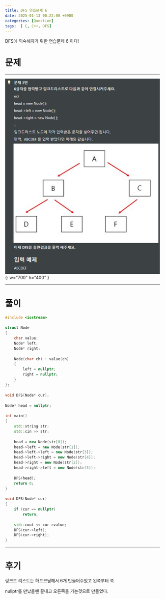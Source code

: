 ```yaml
---
title: DFS 연습문제 6
date: 2025-01-13 00:22:00 +0900
categories: [Question]  
tags:  [ C, C++, DFS]
---
```


DFS에 익숙해지기 위한 연습문제 6 이다!

# 문제   
---------------------------------------
![Desktop View](/assets/img/dfs6.png){: w="700" h="400" }

---------------------------------------

# 풀이

```c++
#include <iostream>

struct Node
{
    char value;
    Node* left;
    Node* right;
    
    Node(char ch) : value(ch)
    {
        left = nullptr;
        right = nullptr;
    }
};

void DFS(Node* cur);

Node* head = nullptr;

int main()
{
    std::string str;
    std::cin >> str;
    
    head = new Node(str[0]);
    head->left = new Node(str[1]);
    head->left->left = new Node(str[3]);
    head->left->right = new Node(str[4]);
    head->right = new Node(str[2]);
    head->right->left = new Node(str[5]);
    
    DFS(head);
    return 0;
}

void DFS(Node* cur)
{
    if (cur == nullptr)
        return;
    
    std::cout << cur->value;
    DFS(cur->left);
    DFS(cur->right);
}
```
---------------------------------------

# 후기

링크드 리스트는 하드코딩해서 6개 만들어주었고 왼쪽부터 쭉

nullptr를 만났을땐 끝내고 오른쪽을 가는것으로 만들었다.
